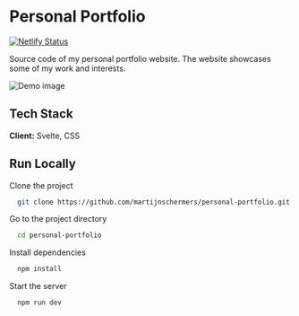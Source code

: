 # Personal Portfolio

[![Netlify Status](https://api.netlify.com/api/v1/badges/fbb78d68-500f-4d93-9559-6db14dea9561/deploy-status)](https://app.netlify.com/sites/martijnschermers/deploys)

Source code of my personal portfolio website. The website showcases some of my work and interests. 

![Demo image](https://i.imgur.com/EPHmThO.png)

## Tech Stack

**Client:** Svelte, CSS


## Run Locally

Clone the project

```bash
  git clone https://github.com/martijnschermers/personal-portfolio.git
```

Go to the project directory

```bash
  cd personal-portfolio
```

Install dependencies

```bash
  npm install
```

Start the server

```bash
  npm run dev
```
